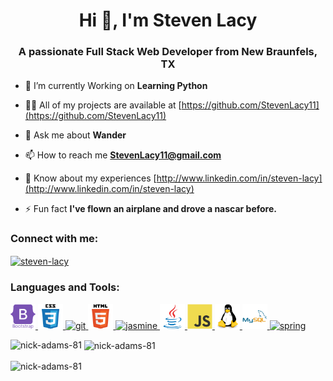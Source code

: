 <h1 align="center">Hi 👋, I'm Steven Lacy</h1>
<h3 align="center">A passionate Full Stack Web Developer from New Braunfels, TX</h3>

- 🌱 I’m currently Working on **Learning Python**

- 👨‍💻 All of my projects are available at [https://github.com/StevenLacy11](https://github.com/StevenLacy11)

- 💬 Ask me about **Wander**

- 📫 How to reach me **StevenLacy11@gmail.com**

- 📄 Know about my experiences [http://www.linkedin.com/in/steven-lacy](http://www.linkedin.com/in/steven-lacy)

- ⚡ Fun fact **I've flown an airplane and drove a nascar before.**

<h3 align="left">Connect with me:</h3>
<p align="left">
<a href="https://linkedin.com/in/steven-lacy" target="blank"><img align="center" src="https://raw.githubusercontent.com/rahuldkjain/github-profile-readme-generator/master/src/images/icons/Social/linked-in-alt.svg" alt="steven-lacy" height="30" width="40" /></a>
</p>

<h3 align="left">Languages and Tools:</h3>
<p align="left"> <a href="https://getbootstrap.com" target="_blank" rel="noreferrer"> <img src="https://raw.githubusercontent.com/devicons/devicon/master/icons/bootstrap/bootstrap-plain-wordmark.svg" alt="bootstrap" width="40" height="40"/> </a> <a href="https://www.w3schools.com/css/" target="_blank" rel="noreferrer"> <img src="https://raw.githubusercontent.com/devicons/devicon/master/icons/css3/css3-original-wordmark.svg" alt="css3" width="40" height="40"/> </a> <a href="https://git-scm.com/" target="_blank" rel="noreferrer"> <img src="https://www.vectorlogo.zone/logos/git-scm/git-scm-icon.svg" alt="git" width="40" height="40"/> </a> <a href="https://www.w3.org/html/" target="_blank" rel="noreferrer"> <img src="https://raw.githubusercontent.com/devicons/devicon/master/icons/html5/html5-original-wordmark.svg" alt="html5" width="40" height="40"/> </a> <a href="https://jasmine.github.io/" target="_blank" rel="noreferrer"> <img src="https://www.vectorlogo.zone/logos/jasmine/jasmine-icon.svg" alt="jasmine" width="40" height="40"/> </a> <a href="https://www.java.com" target="_blank" rel="noreferrer"> <img src="https://raw.githubusercontent.com/devicons/devicon/master/icons/java/java-original.svg" alt="java" width="40" height="40"/> </a> <a href="https://developer.mozilla.org/en-US/docs/Web/JavaScript" target="_blank" rel="noreferrer"> <img src="https://raw.githubusercontent.com/devicons/devicon/master/icons/javascript/javascript-original.svg" alt="javascript" width="40" height="40"/> </a> <a href="https://www.linux.org/" target="_blank" rel="noreferrer"> <img src="https://raw.githubusercontent.com/devicons/devicon/master/icons/linux/linux-original.svg" alt="linux" width="40" height="40"/> </a> <a href="https://www.mysql.com/" target="_blank" rel="noreferrer"> <img src="https://raw.githubusercontent.com/devicons/devicon/master/icons/mysql/mysql-original-wordmark.svg" alt="mysql" width="40" height="40"/> </a> <a href="https://spring.io/" target="_blank" rel="noreferrer"> <img src="https://www.vectorlogo.zone/logos/springio/springio-icon.svg" alt="spring" width="40" height="40"/> </a> </p>
<p><img align="left" src="https://github-readme-stats.vercel.app/api/top-langs?username=StevenLacy11&show_icons=true&locale=en&layout=compact" alt="nick-adams-81" /></p>
<p>&nbsp;<img align="center" src="https://github-readme-stats.vercel.app/api?username=StevenLacy11&show_icons=true&locale=en" alt="nick-adams-81" /></p>
<p><img align="center" src="https://github-readme-streak-stats.herokuapp.com/?user=StevenLacy11&" alt="nick-adams-81" /></p>
